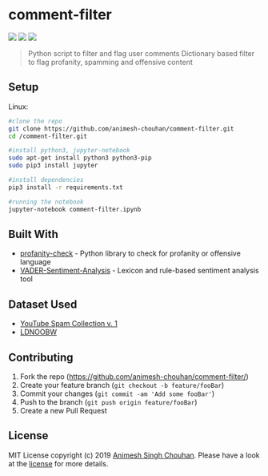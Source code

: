 # comment-filter

![](https://img.shields.io/github/license/animesh-chouhan/comment-filter.svg)
![](https://img.shields.io/pypi/pyversions/Django.svg)
![](https://img.shields.io/badge/platforms-linux--64-lightgrey.svg)

> Python script to filter and flag user comments
> Dictionary based filter to flag profanity, spamming and offensive content

## Setup

Linux:

```sh
#clone the repo
git clone https://github.com/animesh-chouhan/comment-filter.git
cd /comment-filter.git

#install python3, jupyter-notebook
sudo apt-get install python3 python3-pip
sudo pip3 install jupyter

#install dependencies
pip3 install -r requirements.txt

#running the notebook
jupyter-notebook comment-filter.ipynb

```


## Built With

* [profanity-check](https://github.com/vzhou842/profanity-check) - Python library to check for profanity or offensive language
* [VADER-Sentiment-Analysis](https://github.com/cjhutto/vaderSentiment) - Lexicon and rule-based sentiment analysis tool

## Dataset Used

* [YouTube Spam Collection v. 1](http://www.dt.fee.unicamp.br/~tiago//youtubespamcollection/)
* [LDNOOBW](https://github.com/LDNOOBW/List-of-Dirty-Naughty-Obscene-and-Otherwise-Bad-Words)

## Contributing

1. Fork the repo (<https://github.com/animesh-chouhan/comment-filter/>)
2. Create your feature branch (`git checkout -b feature/fooBar`)
3. Commit your changes (`git commit -am 'Add some fooBar'`)
4. Push to the branch (`git push origin feature/fooBar`)
5. Create a new Pull Request

<!-- Markdown link & img dfn's -->
[wiki]: https://github.com/animesh-chouhan/yt-comment-scraper//wiki

## License
MIT License
copyright (c) 2019 [Animesh Singh Chouhan](https://github.com/animesh-chouhan). Please have a look at the [license](LICENSE) for more details.

